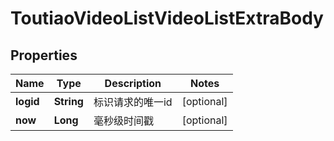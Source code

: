 # ToutiaoVideoListVideoListExtraBody

## Properties
Name | Type | Description | Notes
------------ | ------------- | ------------- | -------------
**logid** | **String** | 标识请求的唯一id |  [optional]
**now** | **Long** | 毫秒级时间戳 |  [optional]
